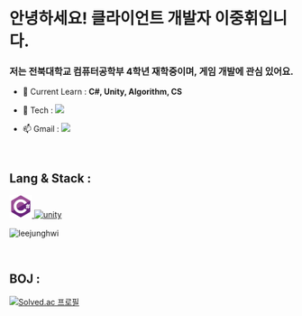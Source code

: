 <h1 align="left">안녕하세요! 클라이언트 개발자 이중휘입니다.</h1>
<h3 align="left">저는 전북대학교 컴퓨터공학부 4학년 재학중이며, 게임 개발에 관심 있어요.</h3>

- 🌱 Current Learn : **C#, Unity, Algorithm, CS**

- 📝 Tech : <a href="https://river-pearl-643.notion.site/Hwi-s-GameDev-c5062a7c67824137b8fc15cd002c91ec?pvs=4" target="_blank"><img src="https://img.shields.io/badge/Notion-000000?style=flat-square&logo=notion&logoColor=FFFFFF"/></a>

- 📫 Gmail : <a target="_blank"><img src="https://img.shields.io/badge/wnd4114294225-000000?style=flat-square&logo=gmail&logoColor=FFFFFF"/></a>
<br>
<p align="left">
</p>

## Lang & Stack :
<p align="left"> <a href="https://www.w3schools.com/cs/" target="_blank" rel="noreferrer"> <img src="https://raw.githubusercontent.com/devicons/devicon/master/icons/csharp/csharp-original.svg" alt="csharp" width="40" height="40"/> </a> <a href="https://unity.com/" target="_blank" rel="noreferrer"> <img src="https://www.vectorlogo.zone/logos/unity3d/unity3d-icon.svg" alt="unity" width="40" height="40"/> </a> </p>

<p><img align="center" src="https://github-readme-stats.vercel.app/api/top-langs?username=leejunghwi&show_icons=true&locale=en&layout=compact" alt="leejunghwi" /></p>
<br>

## BOJ :
[![Solved.ac
프로필](http://mazassumnida.wtf/api/v2/generate_badge?boj=wnd4114294225)](https://solved.ac/wnd4114294225)

